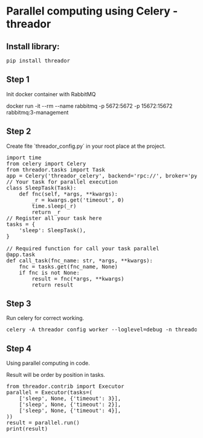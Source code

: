 <html>
<h1>Parallel computing using Celery - <b>threador</b></h1>

<h2> Install library:</h2>
<pre>pip install threador</pre>


<h2>Step 1</h2>
<p>Init docker container with RabbitMQ</p>
<p>docker run -it --rm --name rabbitmq -p 5672:5672 -p 15672:15672 rabbitmq:3-management</p>

<h2>Step 2</h2>
<p>Create fite `threador_config.py` in your root place at the project.</p>

<pre>
import time
from celery import Celery
from threador.tasks import Task
app = Celery('threador_celery', backend='rpc://', broker='pyamqp://guest@localhost//')
// Your task for parallel execution
class SleepTask(Task):
    def fnc(self, *args, **kwargs):
        _r = kwargs.get('timeout', 0)
        time.sleep(_r)
        return _r
// Register all your task here
tasks = {
    'sleep': SleepTask(),
}

// Required function for call your task parallel
@app.task
def call_task(fnc_name: str, *args, **kwargs):
    fnc = tasks.get(fnc_name, None)
    if fnc is not None:
        result = fnc(*args, **kwargs)
        return result
</pre>
<h2>Step 3</h2>
<p>Run celery for correct working.</p>
<pre>celery -A threador_config worker --loglevel=debug -n threador_celery@parallel</pre>

<h2>Step 4</h2>
<p>Using parallel computing in code.</p>
<p>Result will be order by position in tasks.</p>
<pre>
from threador.contrib import Executor
parallel = Executor(tasks=(
    ['sleep', None, {'timeout': 3}],
    ['sleep', None, {'timeout': 2}],
    ['sleep', None, {'timeout': 4}],
))
result = parallel.run()
print(result)
</pre>
</html>
